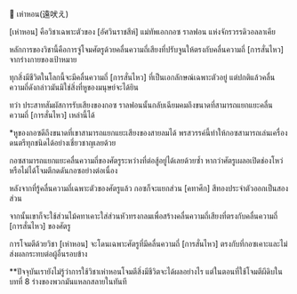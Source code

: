 📌 เห่าหอน(遠吠え)

[เห่าหอน] คือวิชาเฉพาะตัวของ [อัศวินราชสีห์] แม่ทัพเอกกอซ ราลฟอน แห่งจักรวรรดิวอลลาเคีย

หลักการของวิชานี้คือการจู่โจมศัตรูด้วยคลื่นความถี่เสียงที่ปรับจูนให้ตรงกับคลื่นความถี่ [การสั่นไหว] จากร่างกายของเป้าหมาย

ทุกสิ่งมีชีวิตในโลกนี้จะมีคลื่นความถี่ [การสั่นไหว] ที่เป็นเอกลักษณ์เฉพาะตัวอยู่ แต่ปกติแล้วคลื่นความถี่ดังกล่าวมันมิใช่สิ่งที่หูของมนุษย์จะได้ยิน

ทว่า ประสาทสัมผัสการรับเสียงของกอซ ราลฟอนนั้นกลับเฉียมคมถึงขนาดที่สามารถแยกแยะคลื่นความถี่ [การสั่นไหว] เหล่านี้ได้

*หูของกอซดีถึงขนาดที่เขาสามารถแยกแยะเสียงของสายลมได้ พรสวรรค์นี้ทำให้กอซสามารถเล่นเครื่องดนตรีทุกชนิดได้อย่างเชี่ยวชาญเลยด้วย

กอซสามารถแยกแยะคลื่นความถี่ของศัตรูระหว่างที่ต่อสู้อยู่ได้เลยด้วยซ้ำ หากว่าศัตรูเผลอเปิดช่องโหว่หรือไม่ได้โจมตีกดดันกอซอย่างต่อเนื่อง

หลังจากที่รู้คลื่นความถี่เฉพาะตัวของศัตรูแล้ว กอซก็จะแยกส่วน [คทาศึก] สีทองประจำตัวออกเป็นสองส่วน

จากนั้นเขาก็จะใช้ส่วนไม้คทาเคาะใส่ส่วนหัวทรงกลมเพื่อสร้างคลื่นความถี่เสียงที่ตรงกับคลื่นความถี่ [การสั่นไหว] ของศัตรู

การโจมตีด้วยวิชา [เห่าหอน] จะโดนเฉพาะศัตรูที่มีคลื่นความถี่ [การสั่นไหว] ตรงกับที่กอซเคาะและไม่ส่งผลกระทบต่อผู้อื่นรอบข้าง

**ปัจจุบันเรายังไม่รู้ว่าการใช้วิชาเห่าหอนโจมตีสิ่งมีชีวิตจะได้ผลอย่างไร แต่ในตอนที่ใช้โจมตีผีดิบในบทที่ 8 ร่างของพวกมันแหลกสลายในทันที

